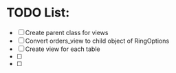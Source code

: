 # TODO List:
- [ ] Create parent class for views
- [ ] Convert orders_view to child object of RingOptions
- [ ] Create view for each table
- [ ] 
- [ ] 
